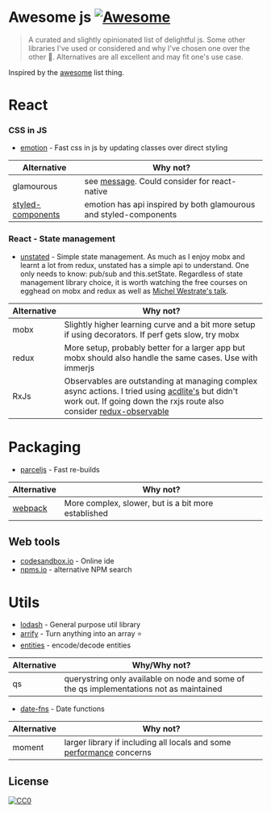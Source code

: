 # Awesome js [![Awesome](https://cdn.rawgit.com/sindresorhus/awesome/d7305f38d29fed78fa85652e3a63e154dd8e8829/media/badge.svg)](https://github.com/sindresorhus/awesome)

> A curated and slightly opinionated list of delightful js. Some other libraries I've used or considered and why I've chosen one over the other 🤷. Alternatives are all excellent and may fit one's use case.

Inspired by the [awesome](https://github.com/sindresorhus/awesome) list thing.  

# React

### CSS in JS

- [emotion](https://emotion.sh) - Fast css in js by updating classes over direct styling

Alternative	| Why not?
--------------- | -------------
 glamourous	| see [message](https://github.com/paypal/glamorous/issues/419).  Could consider for react-native 
 [styled-components](https://www.styled-components.com) | emotion has api inspired by both glamourous and styled-components
 
### React - State management

- [unstated](https://github.com/jamiebuilds/unstated) - Simple state management.  As much as I enjoy mobx and learnt a lot from redux, unstated has a simple api to understand.  One only needs to know: pub/sub and this.setState.  Regardless of state management library choice, it is worth watching the free courses on egghead on mobx and redux as well as [Michel Westrate's talk](https://www.youtube.com/watch?v=Gyp2QDr7YkU).

Alternative	| Why not?
--------------- | -------------
 mobx		| Slightly higher learning curve and a bit more setup if using decorators.  If perf gets slow, try mobx
 redux		| More setup, probably better for a larger app but mobx should also handle the same cases.  Use with immerjs
 RxJs		| Observables are outstanding at managing complex async actions.  I tried using [acdlite's](https://github.com/acdlite/react-rx-component) but didn't work out.  If going down the rxjs route also consider [redux-observable](https://github.com/redux-observable/redux-observable)
 
# Packaging

- [parceljs](https://parceljs.org/) - Fast re-builds

Alternative				| Why not?
--------------- 			| -------------
 [webpack](https://webpack.js.org/)	| More complex, slower, but is a bit more established


## Web tools

- [codesandbox.io](https://codesandbox.io) - Online ide
- [npms.io](https://npms.io/) - alternative NPM search


# Utils

- [lodash](https://lodash.com) - General purpose util library
- [arrify](https://github.com/sindresorhus/arrify) - Turn anything into an array :star:
- [entities](https://github.com/fb55/entities) - encode/decode entities

Alternative	| Why/Why not?
--------------- | -------------
 qs		| querystring only available on node and some of the qs implementations not as maintained |

- [date-fns](https://date-fns.org/) - Date functions

Alternative	| Why not?
--------------- | -------------
 moment		| larger library if including all locals and some [performance](https://raygun.com/blog/moment-js-vs-date-fns/) concerns



## License

[![CC0](http://mirrors.creativecommons.org/presskit/buttons/88x31/svg/cc-zero.svg)](https://creativecommons.org/publicdomain/zero/1.0/)
